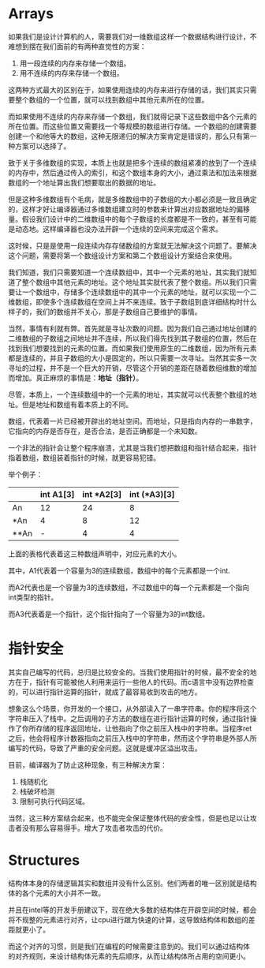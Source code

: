 # Arrays

如果我们是设计计算机的人，需要我们对一维数组这样一个数据结构进行设计，不难想到摆在我们面前的有两种直觉性的方案：

1. 用一段连续的内存来存储一个数组。
2. 用不连续的内存来存储一个数组。

这两种方式最大的区别在于，如果使用连续的内存来进行存储的话，我们其实只需要整个数组的一个位置，就可以找到数组中其他元素所在的位置。

而如果使用不连续的内存来存储一个数组，我们就得记录下这些数组中各个元素的所在位置。而这些位置又需要找一个等规模的数组进行存储。一个数组的创建需要创建一个和他等大的数组，这种无限递归的解决方案肯定是错误的，那么只有第一种方案可以选择了。

致于关于多维数组的实现，本质上也就是把多个连续的数组紧凑的放到了一个连续的内存中，然后通过传入的索引，和这个数组本身的大小，通过乘法和加法来根据数组的一个地址算出我们想要取出的数据的地址。

但是这种多维数组有个毛病，就是多维数组中的子数组的大小都必须是一致且确定的，这样才好让编译器通过多维数组建立时的参数来计算出对应数据地址的偏移量。假设我们设计中的二维数组中的每个子数组的长度都是不一致的，甚至有可能是动态地。这样编译器也没办法开辟一个连续的空间来完成这个需求。

这时候，只是是使用一段连续内存存储数组的方案就无法解决这个问题了。要解决这个问题，需要将第一个数组设计方案和第二个数组设计方案结合来使用。

我们知道，我们只需要知道一个连续数组中，其中一个元素的地址，其实我们就知道了整个数组中其他元素的地址。这个地址其实就代表了整个数组。所以我们只需要让一个数组中，存储多个连续数组中的其中一个元素的地址，就可以实现一个二维数组，即使多个连续数组在空间上并不来连续。致于子数组到底详细结构时什么样子的，我们的数组并不关心，那是子数组自己要维护的事情。

当然，事情有利就有弊。首先就是寻址次数的问题。因为我们自己通过地址创建的二维数组的子数组之间地址并不连续，所以我们得先找到其子数组的位置，然后在找到我们想要找到的元素的位置。而如果我们使用原生的二维数组，因为所有元素都是连续的，并且子数组的大小是固定的，所以只需要一次寻址。当然其实多一次寻址的过程，并不是一个巨大的开销，尽管这个开销的差距在随着数组维数的增加而增加。真正麻烦的事情是：**地址（指针）**。

尽管，本质上，一个连续数组中的一个元素的地址，其实就可以代表整个数组的地址。但是地址和数组有着本质上的不同。

数组，代表着一片已经被开辟出的地址空间。而地址，只是指向内存的一串数字，它指向的内存是否存在，是否合法，是否正确都是一个未知数。

一个非法的指针会让整个程序崩溃，尤其是当我们想把数组和指针结合起来，指针指着数组，数组装着指针的时候，就更容易犯错。

举个例子：

|      | int  A1[3] | int *A2[3] | int (*A3)[3] |
| ---- | ---------- | ---------- | ------------ |
| An   | 12         | 24         | 8            |
| *An  | 4          | 8          | 12           |
| **An | -          | 4          | 4            |

上面的表格代表着这三种数组声明中，对应元素的大小。

其中，A1代表着一个容量为3的连续数组，数组中的每个元素都是一个int.

而A2代表也是一个容量为3的连续数组，不过数组中的每一个元素都是一个指向int类型的指针。

而A3代表着是一个指针，这个指针指向了一个容量为3的int数组。

# 指针安全

其实自己编写的代码，总归是比较安全的。当我们使用指针的时候，最不安全的地方在于，指针有可能被他人利用来运行一些他人的代码。而c语言中没有边界检查的，可以进行指针运算的指针，就成了最容易收到攻击的地方。

想象这么个场景，你开发的一个接口，从外部读入了一串字符串。你的程序将这个字符串压入了栈中。之后调用的子方法的数组在进行指针运算的时候，通过指针操作了你所存储的程序返回地址，让他指向了你之前压入栈中的字符串。当程序ret之后，他会将程序计数器指向之前压入栈中的字符串，然而这个字符串是外部人所编写的代码，导致了严重的安全问题。这就是缓冲区溢出攻击。

目前，编译器为了防止这种现象，有三种解决方案：

1. 栈随机化
2. 栈破坏检测
3. 限制可执行代码区域。

当然，这三种方案结合起来，也不能完全保证整体代码的安全性，但是也足以让攻击者没有那么容易得手。增大了攻击者攻击的代价。

# Structures

结构体本身的存储逻辑其实和数组并没有什么区别。他们两者的唯一区别就是结构体的各个元素的大小并不一致。

并且在intel等的开发手册建议下，现在绝大多数的结构体在开辟空间的时候，都会将不规整的元素进行对齐，让cpu进行跟为快速的计算，这导致结构体和数组的差距就更小了。

而这个对齐的习惯，则是我们在编程的时候需要注意到的。我们可以通过结构体 的对齐规则，来设计结构体元素的先后顺序，从而让结构体所占用的空间更小。